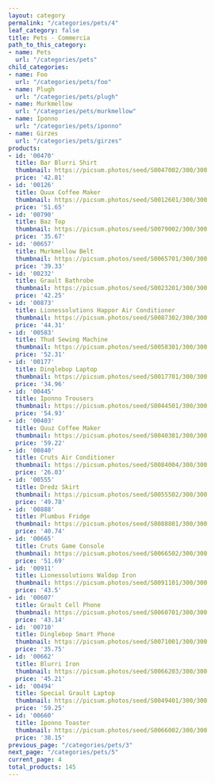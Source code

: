 ```yaml
---
layout: category
permalink: "/categories/pets/4"
leaf_category: false
title: Pets - Commercia
path_to_this_category:
- name: Pets
  url: "/categories/pets"
child_categories:
- name: Foo
  url: "/categories/pets/foo"
- name: Plugh
  url: "/categories/pets/plugh"
- name: Murkmellow
  url: "/categories/pets/murkmellow"
- name: Iponno
  url: "/categories/pets/iponno"
- name: Girzes
  url: "/categories/pets/girzes"
products:
- id: '00470'
  title: Bar Blurri Shirt
  thumbnail: https://picsum.photos/seed/S0047002/300/300
  price: '42.81'
- id: '00126'
  title: Quux Coffee Maker
  thumbnail: https://picsum.photos/seed/S0012601/300/300
  price: '51.65'
- id: '00790'
  title: Baz Top
  thumbnail: https://picsum.photos/seed/S0079002/300/300
  price: '35.67'
- id: '00657'
  title: Murkmellow Belt
  thumbnail: https://picsum.photos/seed/S0065701/300/300
  price: '39.33'
- id: '00232'
  title: Grault Bathrobe
  thumbnail: https://picsum.photos/seed/S0023201/300/300
  price: '42.25'
- id: '00873'
  title: Lionessolutions Happor Air Conditioner
  thumbnail: https://picsum.photos/seed/S0087302/300/300
  price: '44.31'
- id: '00583'
  title: Thud Sewing Machine
  thumbnail: https://picsum.photos/seed/S0058301/300/300
  price: '52.31'
- id: '00177'
  title: Dinglebop Laptop
  thumbnail: https://picsum.photos/seed/S0017701/300/300
  price: '34.96'
- id: '00445'
  title: Iponno Trousers
  thumbnail: https://picsum.photos/seed/S0044501/300/300
  price: '54.93'
- id: '00403'
  title: Quuz Coffee Maker
  thumbnail: https://picsum.photos/seed/S0040301/300/300
  price: '59.22'
- id: '00840'
  title: Cruts Air Conditioner
  thumbnail: https://picsum.photos/seed/S0084004/300/300
  price: '26.03'
- id: '00555'
  title: Dredz Skirt
  thumbnail: https://picsum.photos/seed/S0055502/300/300
  price: '49.78'
- id: '00888'
  title: Plumbus Fridge
  thumbnail: https://picsum.photos/seed/S0088801/300/300
  price: '40.74'
- id: '00665'
  title: Cruts Game Console
  thumbnail: https://picsum.photos/seed/S0066502/300/300
  price: '51.69'
- id: '00911'
  title: Lionessolutions Waldop Iron
  thumbnail: https://picsum.photos/seed/S0091101/300/300
  price: '43.5'
- id: '00607'
  title: Grault Cell Phone
  thumbnail: https://picsum.photos/seed/S0060701/300/300
  price: '43.14'
- id: '00710'
  title: Dinglebop Smart Phone
  thumbnail: https://picsum.photos/seed/S0071001/300/300
  price: '35.75'
- id: '00662'
  title: Blurri Iron
  thumbnail: https://picsum.photos/seed/S0066203/300/300
  price: '45.21'
- id: '00494'
  title: Special Grault Laptop
  thumbnail: https://picsum.photos/seed/S0049401/300/300
  price: '59.25'
- id: '00660'
  title: Iponno Toaster
  thumbnail: https://picsum.photos/seed/S0066002/300/300
  price: '38.15'
previous_page: "/categories/pets/3"
next_page: "/categories/pets/5"
current_page: 4
total_products: 145
---
```

